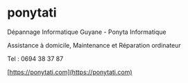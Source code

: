 # ponytati
Dépannage Informatique Guyane - Ponyta Informatique

Assistance à domicile, Maintenance et Réparation ordinateur

Tel : 0694 38 37 87

[https://ponytati.com](https://ponytati.com)
